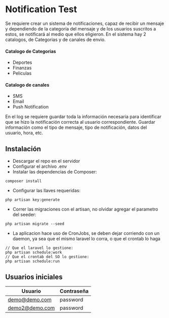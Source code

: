 # Notification Test
Se requiere crear un sistema de notificaciones, capaz de recibir un mensaje y dependiendo de la 
categoría del mensaje y de los usuarios suscritos a estos, se notificará al medio que ellos eligieron. En el sistema hay 2 catalogos, de Categorias y de canales de envio.
#### Catalogo de Categorias
* Deportes
* Finanzas
* Peliculas
#### Catalogo de canales
* SMS
* Email
* Push Notification

En el log se requiere guardar toda la información necesaria para identificar que se hizo la notificación 
correcta al usuario correspondiente. Guardar información como el tipo de mensaje, tipo de 
notificación, datos del usuario, hora, etc.

## Instalación
* Descargar el repo en el servidor
* Configurar el archivo .env
* Instalar las dependencias de Composer:
```batch
composer install
````
* Configurar las llaves requeridas:
```batch
php artisan key:generate
````
* Correr las migraciones con el artisan, no olvidar agregar el parametro del seeder:
```batch
php artisan migrate --seed
````
* La aplicacion hace uso de CronJobs, se deben dejar corriendo con un daemon, ya sea que el mismo laravel lo corra, o que el crontab lo haga
```batch
// Que el laravel lo gestione:
php artisan schedule:work
// Que el crontab del SO lo gestione:
php artisan schedule:run
````
## Usuarios iniciales
|Usuario|Contraseña|
|---|---|
|demo@demo.com|password|
|demo2@demo.com|password|
